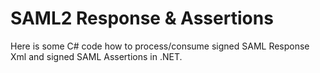 # SAML2 Response & Assertions

Here is some C# code how to process/consume signed SAML Response Xml and signed SAML Assertions in .NET.

